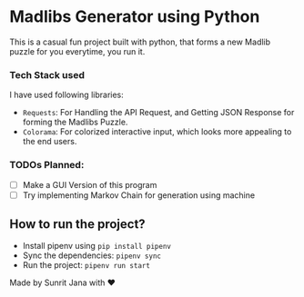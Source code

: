 # Madlibs Generator using Python

This is a casual fun project built with python, that forms a new Madlib puzzle for you everytime, you run it.

### Tech Stack used

I have used following libraries:

- `Requests`: For Handling the API Request, and Getting JSON Response for forming the Madlibs Puzzle.
- `Colorama`: For colorized interactive input, which looks more appealing to the end users.

### TODOs Planned:

- [ ] Make a GUI Version of this program
- [ ] Try implementing Markov Chain for generation using machine

## How to run the project?

- Install pipenv using `pip install pipenv`
- Sync the dependencies: `pipenv sync`
- Run the project: `pipenv run start`

Made by Sunrit Jana with ❤️
